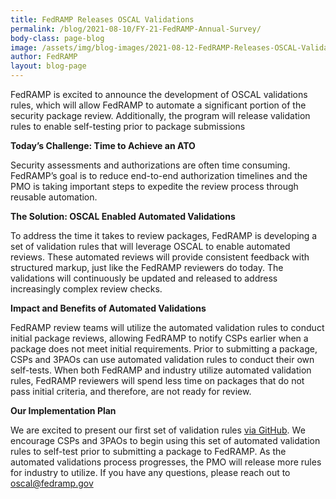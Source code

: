 ```yaml
---
title: FedRAMP Releases OSCAL Validations
permalink: /blog/2021-08-10/FY-21-FedRAMP-Annual-Survey/
body-class: page-blog
image: /assets/img/blog-images/2021-08-12-FedRAMP-Releases-OSCAL-Validations.png
author: FedRAMP
layout: blog-page
---
```


FedRAMP is excited to announce the development of OSCAL validations rules, which will allow FedRAMP to automate a significant portion of the security package review. Additionally, the program will release validation rules to enable self-testing prior to package submissions 

**Today’s Challenge: Time to Achieve an ATO**

Security assessments and authorizations are often time consuming. FedRAMP’s goal is to reduce end-to-end authorization timelines and the PMO is taking important steps to expedite the review process through reusable automation. 

**The Solution: OSCAL Enabled Automated Validations**

To address the time it takes to review packages, FedRAMP is developing a set of validation rules that will leverage OSCAL to enable automated reviews. These automated reviews will provide consistent feedback with structured markup, just like the FedRAMP reviewers do today. The validations will continuously be updated and released to address increasingly complex review checks.

**Impact and Benefits of Automated Validations** 

FedRAMP review teams will utilize the automated validation rules to conduct initial package reviews, allowing FedRAMP to notify CSPs earlier when a package does not meet initial requirements. Prior to submitting a package, CSPs and 3PAOs can use automated validation rules to conduct their own self-tests. When both FedRAMP and industry utilize automated validation rules, FedRAMP reviewers will spend less time on packages that do not pass initial criteria, and therefore, are not ready for review.

**Our Implementation Plan** 

We are excited to present our first set of validation rules [via GitHub](https://github.com/GSA/fedramp-automation/tree/master/src/validations#what-is-this). We encourage CSPs and 3PAOs to begin using this set of automated validation rules to self-test prior to submitting a package to FedRAMP. As the automated validations process progresses, the PMO will release more rules for industry to utilize. If you have any questions, please reach out to oscal@fedramp.gov

